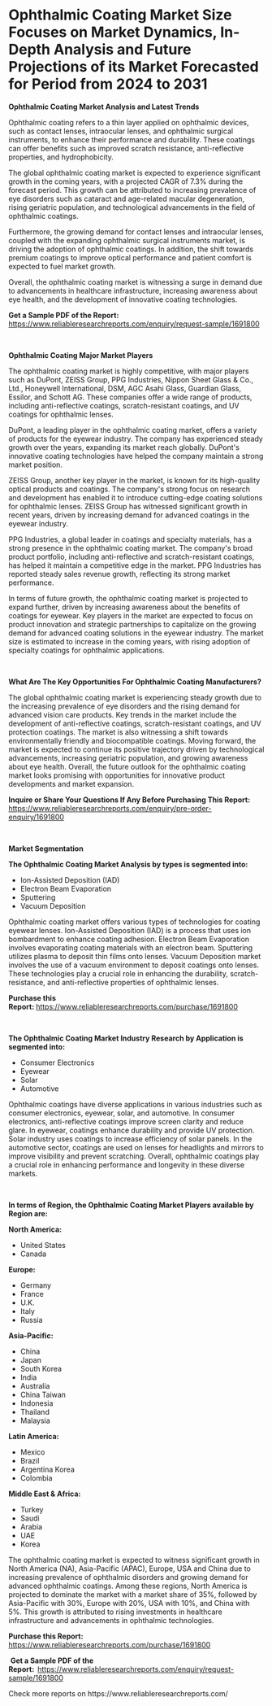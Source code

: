 <p><h1>Ophthalmic Coating Market Size Focuses on Market Dynamics, In-Depth Analysis and Future Projections of its Market Forecasted for Period from 2024 to 2031</h1></p><p><strong>Ophthalmic Coating Market Analysis and Latest Trends</strong></p>
<p><p>Ophthalmic coating refers to a thin layer applied on ophthalmic devices, such as contact lenses, intraocular lenses, and ophthalmic surgical instruments, to enhance their performance and durability. These coatings can offer benefits such as improved scratch resistance, anti-reflective properties, and hydrophobicity.</p><p>The global ophthalmic coating market is expected to experience significant growth in the coming years, with a projected CAGR of 7.3% during the forecast period. This growth can be attributed to increasing prevalence of eye disorders such as cataract and age-related macular degeneration, rising geriatric population, and technological advancements in the field of ophthalmic coatings.</p><p>Furthermore, the growing demand for contact lenses and intraocular lenses, coupled with the expanding ophthalmic surgical instruments market, is driving the adoption of ophthalmic coatings. In addition, the shift towards premium coatings to improve optical performance and patient comfort is expected to fuel market growth.</p><p>Overall, the ophthalmic coating market is witnessing a surge in demand due to advancements in healthcare infrastructure, increasing awareness about eye health, and the development of innovative coating technologies.</p></p>
<p><strong>Get a Sample PDF of the Report:&nbsp;</strong> <a href="https://www.reliableresearchreports.com/enquiry/request-sample/1691800">https://www.reliableresearchreports.com/enquiry/request-sample/1691800</a></p>
<p>&nbsp;</p>
<p><strong>Ophthalmic Coating Major Market Players</strong></p>
<p><p>The ophthalmic coating market is highly competitive, with major players such as DuPont, ZEISS Group, PPG Industries, Nippon Sheet Glass & Co., Ltd., Honeywell International, DSM, AGC Asahi Glass, Guardian Glass, Essilor, and Schott AG. These companies offer a wide range of products, including anti-reflective coatings, scratch-resistant coatings, and UV coatings for ophthalmic lenses.</p><p>DuPont, a leading player in the ophthalmic coating market, offers a variety of products for the eyewear industry. The company has experienced steady growth over the years, expanding its market reach globally. DuPont's innovative coating technologies have helped the company maintain a strong market position.</p><p>ZEISS Group, another key player in the market, is known for its high-quality optical products and coatings. The company's strong focus on research and development has enabled it to introduce cutting-edge coating solutions for ophthalmic lenses. ZEISS Group has witnessed significant growth in recent years, driven by increasing demand for advanced coatings in the eyewear industry.</p><p>PPG Industries, a global leader in coatings and specialty materials, has a strong presence in the ophthalmic coating market. The company's broad product portfolio, including anti-reflective and scratch-resistant coatings, has helped it maintain a competitive edge in the market. PPG Industries has reported steady sales revenue growth, reflecting its strong market performance.</p><p>In terms of future growth, the ophthalmic coating market is projected to expand further, driven by increasing awareness about the benefits of coatings for eyewear. Key players in the market are expected to focus on product innovation and strategic partnerships to capitalize on the growing demand for advanced coating solutions in the eyewear industry. The market size is estimated to increase in the coming years, with rising adoption of specialty coatings for ophthalmic applications.</p></p>
<p>&nbsp;</p>
<p><strong>What Are The Key Opportunities For Ophthalmic Coating Manufacturers?</strong></p>
<p><p>The global ophthalmic coating market is experiencing steady growth due to the increasing prevalence of eye disorders and the rising demand for advanced vision care products. Key trends in the market include the development of anti-reflective coatings, scratch-resistant coatings, and UV protection coatings. The market is also witnessing a shift towards environmentally friendly and biocompatible coatings. Moving forward, the market is expected to continue its positive trajectory driven by technological advancements, increasing geriatric population, and growing awareness about eye health. Overall, the future outlook for the ophthalmic coating market looks promising with opportunities for innovative product developments and market expansion.</p></p>
<p><strong>Inquire or Share Your Questions If Any Before Purchasing This Report:</strong> <a href="https://www.reliableresearchreports.com/enquiry/pre-order-enquiry/1691800">https://www.reliableresearchreports.com/enquiry/pre-order-enquiry/1691800</a></p>
<p>&nbsp;</p>
<p><strong>Market Segmentation</strong></p>
<p><strong>The Ophthalmic Coating Market Analysis by types is segmented into:</strong></p>
<p><ul><li>Ion-Assisted Deposition (IAD)</li><li>Electron Beam Evaporation</li><li>Sputtering</li><li>Vacuum Deposition</li></ul></p>
<p><p>Ophthalmic coating market offers various types of technologies for coating eyewear lenses. Ion-Assisted Deposition (IAD) is a process that uses ion bombardment to enhance coating adhesion. Electron Beam Evaporation involves evaporating coating materials with an electron beam. Sputtering utilizes plasma to deposit thin films onto lenses. Vacuum Deposition market involves the use of a vacuum environment to deposit coatings onto lenses. These technologies play a crucial role in enhancing the durability, scratch-resistance, and anti-reflective properties of ophthalmic lenses.</p></p>
<p><strong>Purchase this Report:&nbsp;</strong><a href="https://www.reliableresearchreports.com/purchase/1691800">https://www.reliableresearchreports.com/purchase/1691800</a></p>
<p>&nbsp;</p>
<p><strong>The Ophthalmic Coating Market Industry Research by Application is segmented into:</strong></p>
<p><ul><li>Consumer Electronics</li><li>Eyewear</li><li>Solar</li><li>Automotive</li></ul></p>
<p><p>Ophthalmic coatings have diverse applications in various industries such as consumer electronics, eyewear, solar, and automotive. In consumer electronics, anti-reflective coatings improve screen clarity and reduce glare. In eyewear, coatings enhance durability and provide UV protection. Solar industry uses coatings to increase efficiency of solar panels. In the automotive sector, coatings are used on lenses for headlights and mirrors to improve visibility and prevent scratching. Overall, ophthalmic coatings play a crucial role in enhancing performance and longevity in these diverse markets.</p></p>
<p>&nbsp;</p>
<p><strong>In terms of Region, the Ophthalmic Coating Market Players available by Region are:</strong></p>
<p>
    <p> <strong> North America: </strong>
        <ul>
            <li>United States</li>
            <li>Canada</li>
        </ul>
        </p> 
    <p> <strong> Europe: </strong>
        <ul>
            <li>Germany</li>
            <li>France</li>
            <li>U.K.</li>
            <li>Italy</li>
            <li>Russia</li>
        </ul>
        </p> 
    <p> <strong> Asia-Pacific: </strong>
        <ul>
            <li>China</li>
            <li>Japan</li>
            <li>South Korea</li>
            <li>India</li>
            <li>Australia</li>
            <li>China Taiwan</li>
            <li>Indonesia</li>
            <li>Thailand</li>
            <li>Malaysia</li>
        </ul>
        </p> 
    <p> <strong> Latin America: </strong>
        <ul>
            <li>Mexico</li>
            <li>Brazil</li>
            <li>Argentina Korea</li>
            <li>Colombia</li>
        </ul>
        </p> 
    <p> <strong> Middle East & Africa: </strong>
        <ul>
            <li>Turkey</li>
            <li>Saudi</li>
            <li>Arabia</li>
            <li>UAE</li>
            <li>Korea</li>
        </ul>
    </p>
    </p>
<p><p>The ophthalmic coating market is expected to witness significant growth in North America (NA), Asia-Pacific (APAC), Europe, USA and China due to increasing prevalence of ophthalmic disorders and growing demand for advanced ophthalmic coatings. Among these regions, North America is projected to dominate the market with a market share of 35%, followed by Asia-Pacific with 30%, Europe with 20%, USA with 10%, and China with 5%. This growth is attributed to rising investments in healthcare infrastructure and advancements in ophthalmic technologies.</p></p>
<p><strong>Purchase this Report: </strong><a href="https://www.reliableresearchreports.com/purchase/1691800">https://www.reliableresearchreports.com/purchase/1691800</a></p>
<p>&nbsp;<strong>Get a Sample PDF of the Report:&nbsp;&nbsp;</strong><a href="https://www.reliableresearchreports.com/enquiry/request-sample/1691800">https://www.reliableresearchreports.com/enquiry/request-sample/1691800</a></p>
<p><strong></strong></p>
<p>Check more reports on https://www.reliableresearchreports.com/</p>